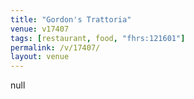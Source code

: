```yaml
---
title: "Gordon's Trattoria"
venue: v17407
tags: [restaurant, food, "fhrs:121601"]
permalink: /v/17407/
layout: venue
---
```

null